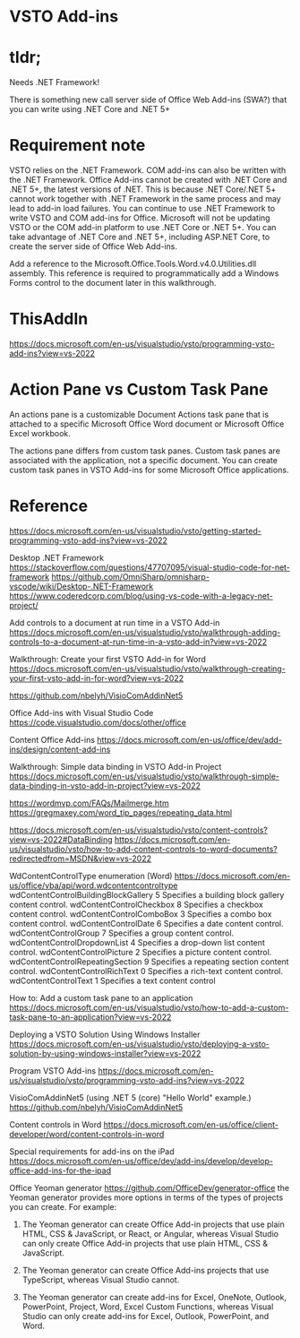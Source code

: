 # VSTO Add-ins

# tldr;

Needs .NET Framework!

There is something new call server side of Office Web Add-ins (SWA?) that you can write using .NET Core and .NET 5+ 


# Requirement note

VSTO relies on the .NET Framework. COM add-ins can also be written with the .NET Framework. 
Office Add-ins cannot be created with .NET Core and .NET 5+, the latest versions of .NET. 
This is because .NET Core/.NET 5+ cannot work together with .NET Framework in the same process and may lead to add-in load failures. 
You can continue to use .NET Framework to write VSTO and COM add-ins for Office. 
Microsoft will not be updating VSTO or the COM add-in platform to use .NET Core or .NET 5+. 
You can take advantage of .NET Core and .NET 5+, including ASP.NET Core, to create the server side of Office Web Add-ins.


Add a reference to the Microsoft.Office.Tools.Word.v4.0.Utilities.dll assembly. This reference is required to programmatically add a Windows Forms control to the document later in this walkthrough.

# ThisAddIn

https://docs.microsoft.com/en-us/visualstudio/vsto/programming-vsto-add-ins?view=vs-2022


# Action Pane vs Custom Task Pane

An actions pane is a customizable Document Actions task pane that is attached to a specific Microsoft Office Word document or Microsoft Office Excel workbook. 

The actions pane differs from custom task panes. 
Custom task panes are associated with the application, not a specific document. 
You can create custom task panes in VSTO Add-ins for some Microsoft Office applications.



# Reference

https://docs.microsoft.com/en-us/visualstudio/vsto/getting-started-programming-vsto-add-ins?view=vs-2022


Desktop .NET Framework
https://stackoverflow.com/questions/47707095/visual-studio-code-for-net-framework
https://github.com/OmniSharp/omnisharp-vscode/wiki/Desktop-.NET-Framework
https://www.coderedcorp.com/blog/using-vs-code-with-a-legacy-net-project/

Add controls to a document at run time in a VSTO Add-in
https://docs.microsoft.com/en-us/visualstudio/vsto/walkthrough-adding-controls-to-a-document-at-run-time-in-a-vsto-add-in?view=vs-2022

Walkthrough: Create your first VSTO Add-in for Word
https://docs.microsoft.com/en-us/visualstudio/vsto/walkthrough-creating-your-first-vsto-add-in-for-word?view=vs-2022


https://github.com/nbelyh/VisioComAddinNet5


Office Add-ins with Visual Studio Code
https://code.visualstudio.com/docs/other/office


Content Office Add-ins
https://docs.microsoft.com/en-us/office/dev/add-ins/design/content-add-ins


Walkthrough: Simple data binding in VSTO Add-in Project
https://docs.microsoft.com/en-us/visualstudio/vsto/walkthrough-simple-data-binding-in-vsto-add-in-project?view=vs-2022


https://wordmvp.com/FAQs/Mailmerge.htm
https://gregmaxey.com/word_tip_pages/repeating_data.html


https://docs.microsoft.com/en-us/visualstudio/vsto/content-controls?view=vs-2022#DataBinding
https://docs.microsoft.com/en-us/visualstudio/vsto/how-to-add-content-controls-to-word-documents?redirectedfrom=MSDN&view=vs-2022


WdContentControlType enumeration (Word)
https://docs.microsoft.com/en-us/office/vba/api/word.wdcontentcontroltype
wdContentControlBuildingBlockGallery 	5 	Specifies a building block gallery content control.
wdContentControlCheckbox 	            8 	Specifies a checkbox content control.
wdContentControlComboBox 	            3 	Specifies a combo box content control.
wdContentControlDate 	                6 	Specifies a date content control.
wdContentControlGroup 	                7 	Specifies a group content control.
wdContentControlDropdownList 	        4 	Specifies a drop-down list content control.
wdContentControlPicture 	            2 	Specifies a picture content control.
wdContentControlRepeatingSection 	    9 	Specifies a repeating section content control.
wdContentControlRichText 	            0 	Specifies a rich-text content control.
wdContentControlText 	                1 	Specifies a text content control


How to: Add a custom task pane to an application
https://docs.microsoft.com/en-us/visualstudio/vsto/how-to-add-a-custom-task-pane-to-an-application?view=vs-2022

Deploying a VSTO Solution Using Windows Installer
https://docs.microsoft.com/en-us/visualstudio/vsto/deploying-a-vsto-solution-by-using-windows-installer?view=vs-2022

Program VSTO Add-ins
https://docs.microsoft.com/en-us/visualstudio/vsto/programming-vsto-add-ins?view=vs-2022


VisioComAddinNet5 (using  .NET 5 (core) "Hello World" example.)
https://github.com/nbelyh/VisioComAddinNet5

Content controls in Word
https://docs.microsoft.com/en-us/office/client-developer/word/content-controls-in-word


Special requirements for add-ins on the iPad
https://docs.microsoft.com/en-us/office/dev/add-ins/develop/develop-office-add-ins-for-the-ipad


Office Yeoman generator
https://github.com/OfficeDev/generator-office
the Yeoman generator provides more options in terms of the types of projects you can create. 
For example:

1.  The Yeoman generator can create Office Add-in projects that use plain HTML, CSS & JavaScript, or React, or Angular, whereas Visual Studio can only create Office Add-in projects that use plain HTML, CSS & JavaScript.

2.  The Yeoman generator can create Office Add-ins projects that use TypeScript, whereas Visual Studio cannot.
3.  The Yeoman generator can create add-ins for Excel, OneNote, Outlook, PowerPoint, Project, Word, Excel Custom Functions, whereas Visual Studio can only create add-ins for Excel, Outlook, PowerPoint, and Word.

